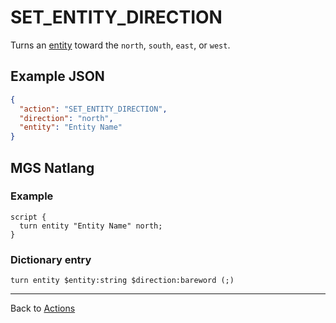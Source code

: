 # SET_ENTITY_DIRECTION

Turns an [entity](../entities) toward the `north`, `south`, `east`, or `west`.

## Example JSON

```json
{
  "action": "SET_ENTITY_DIRECTION",
  "direction": "north",
  "entity": "Entity Name"
}
```

## MGS Natlang

### Example

```mgs
script {
  turn entity "Entity Name" north;
}
```

### Dictionary entry

```
turn entity $entity:string $direction:bareword (;)
```

---

Back to [Actions](../actions)
